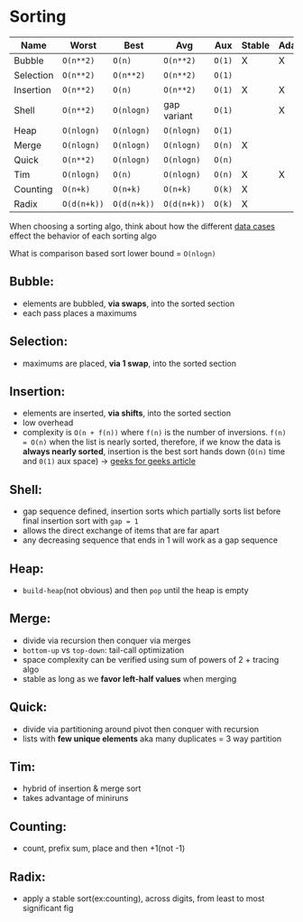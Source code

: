 # Sorting

Name      |Worst      |Best       |Avg        |Aux   |Stable  |Adaptive
----------|-----------|-----------|-----------|------|--------|---------
Bubble    |`O(n**2)`  |`O(n)`     |`O(n**2)`  |`O(1)`|X       |X
Selection |`O(n**2)`  |`O(n**2)`  |`O(n**2)`  |`O(1)`|        |
Insertion |`O(n**2)`  |`O(n)`     |`O(n**2)`  |`O(1)`|X       |X
Shell     |`O(n**2)`  |`O(nlogn)` |gap variant|`O(1)`|        |X
Heap      |`O(nlogn)` |`O(nlogn)` |`O(nlogn)` |`O(1)`|        |
Merge     |`O(nlogn)` |`O(nlogn)` |`O(nlogn)` |`O(n)`|X       |
Quick     |`O(n**2)`  |`O(nlogn)` |`O(nlogn)` |`O(n)`|        |
Tim       |`O(nlogn)` |`O(n)`     |`O(nlogn)` |`O(n)`|X       |X
Counting  |`O(n+k)`   |`O(n+k)`   |`O(n+k)`   |`O(k)`|X       |
Radix     |`O(d(n+k))`|`O(d(n+k))`|`O(d(n+k))`|`O(k)`|X       |

When choosing a sorting algo, think about how the different [data cases][1]
effect the behavior of each sorting algo

What is comparison based sort lower bound = `O(nlogn)`

## Bubble:
* elements are bubbled, **via swaps**, into the sorted section
* each pass places a maximums

## Selection:
* maximums are placed, **via 1 swap**, into the sorted section

## Insertion:
* elements are inserted, **via shifts**, into the sorted section
* low overhead
* complexity is `O(n + f(n))` where `f(n)` is the number of inversions.
`f(n) = O(n)` when the list is nearly sorted, therefore, if we know the
data is **always nearly sorted**, insertion is the best sort hands down
(`O(n)` time and `0(1)` aux space) -> [geeks for geeks article][2]

## Shell:
* gap sequence defined, insertion sorts which partially sorts list before
final insertion sort with `gap = 1`
* allows the direct exchange of items that are far apart
* any decreasing sequence that ends in 1 will work as a gap sequence

## Heap:
* `build-heap`(not obvious) and then `pop` until the heap is empty

## Merge:
* divide via recursion then conquer via merges
* `bottom-up` vs `top-down`: tail-call optimization
* space complexity can be verified using sum of powers of 2 + tracing algo
* stable as long as we **favor left-half values** when merging

## Quick:
* divide via partitioning around pivot then conquer with recursion
* lists with **few unique elements** aka many duplicates = 3 way partition

## Tim:
* hybrid of insertion & merge sort
* takes advantage of miniruns

## Counting:
* count, prefix sum, place and then +1(not -1)

## Radix:
* apply a stable sort(ex:counting), across digits, from least to most
significant fig


[1]: https://www.toptal.com/developers/sorting-algorithms/
[2]: http://www.geeksforgeeks.org/time-complexity-insertion-sort-inversions/
